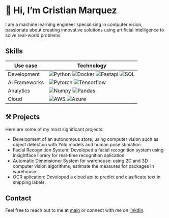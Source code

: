 # 👋 Hi, I’m Cristian Marquez

I am a machine learning engineer specialising in computer vision, passionate about creating innovative solutions using artificial intelligence to solve real-world problems.

## Skills

| Use case | Technology |
|---|---|
|  Development | ![Python](https://img.shields.io/badge/Python-FFD43B?style=for-the-badge&logo=python&logoColor=blue) ![Docker](https://img.shields.io/badge/Docker-2CA5E0?style=for-the-badge&logo=docker&logoColor=white) ![Fastapi](https://img.shields.io/badge/fastapi-109989?style=for-the-badge&logo=FASTAPI&logoColor=white) ![SQL](https://img.shields.io/badge/Microsoft_SQL_Server-CC2927?style=for-the-badge&logo=microsoft-sql-server&logoColor=white)  |
| AI Frameworks | ![Pytorch](https://img.shields.io/badge/PyTorch-EE4C2C?style=for-the-badge&logo=pytorch&logoColor=white) ![Tensorflow](https://img.shields.io/badge/TensorFlow-FF6F00?style=for-the-badge&logo=tensorflow&logoColor=white)|
|  Analytics | ![Numpy](https://img.shields.io/badge/Numpy-777BB4?style=for-the-badge&logo=numpy&logoColor=white) ![Pandas](https://img.shields.io/badge/Pandas-2C2D72?style=for-the-badge&logo=pandas&logoColor=white)| ![sklearn](https://img.shields.io/badge/scikit_learn-F7931E?style=for-the-badge&logo=scikit-learn&logoColor=white)
| Cloud  |  ![AWS](https://img.shields.io/badge/Amazon_AWS-FF9900?style=for-the-badge&logo=amazonaws&logoColor=white) ![Azure](https://img.shields.io/badge/microsoft%20azure-0089D6?style=for-the-badge&logo=microsoft-azure&logoColor=white)|


## ⚒️ Projects

Here are some of my most significant projects:

- Development of an autonomous store, using computer vision such as object detection with Yolo models and human pose stimation
- Facial Recognition System: Developed a facial recognition system using insightface library for real-time recognition aplication.
- Automatic Dimensioner System for warehouse: using 2D and 3D computer vision algorithms, estimate the measures for packages in warehouse.
- OCR aplication: Developed a cloud api to predict and clasificate text in shipping labels.


## Contact

Feel free to reach out to me at [main](mailto:cristian.dmr10@gmail.com) or connect with me on [linkdin](https://www.linkedin.com/in/cristian-david-m%C3%A1rquez-restrepo-80430271/).

